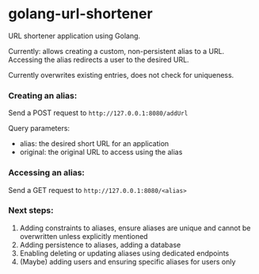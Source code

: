# golang-url-shortener
URL shortener application using Golang. 

Currently: allows creating a custom, non-persistent alias to a URL. Accessing the alias redirects a user to the desired URL.

Currently overwrites existing entries, does not check for uniqueness.

### Creating an alias:

Send a POST request to `http://127.0.0.1:8080/addUrl`

Query parameters:
- alias: the desired short URL for an application
- original: the original URL to access using the alias

### Accessing an alias:

Send a GET request to `http://127.0.0.1:8080/<alias>`

### Next steps:

1. Adding constraints to aliases, ensure aliases are unique and cannot be overwritten unless explicitly mentioned
2. Adding persistence to aliases, adding a database
3. Enabling deleting or updating aliases using dedicated endpoints
4. (Maybe) adding users and ensuring specific aliases for users only

